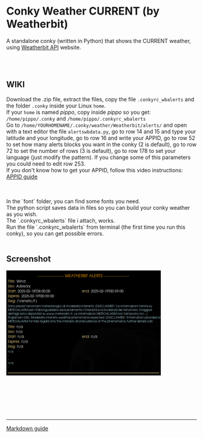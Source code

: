 # Conky Weather CURRENT (by Weatherbit)
 
A standalone conky (written in Python) that shows the CURRENT weather, using [Weatherbit API](https://weatherbit.io/) website.<br>

<br>
<br>

## **WIKI**<br>

Download the .zip file, extract the files, copy the file `.conkyrc_wbalerts` and the folder `.conky` inside your Linux `home`.<br>
If your `home` is named *pippo*, copy inside *pippo* so you get: `/home/pippo/.conky` and `/home/pippo/.conkyrc_wbalerts`<br>
Go to `/home/YOURHOMENAME/.conky/weather/Weatherbit/alerts/` and open with a text editor the file `alertswbdata.py`, go to row 14 and 15 and type your latitude and your longitude, go to row 16 and write your APPID, go to row 52 to set how many alerts blocks you want in the conky (2 is default), go to row 72 to set the number of rows (3 is default), go to row 178 to set your language (just modify the pattern). If you change some of this parameters you could need to edit row 253.<br>
If you don't know how to get your APPID, follow this video instructions: [APPID guide](https://youtu.be/O0nNilsTJSM?si=Tm1P7A1MYvipxb6L&t=30)<br>
<br>                                                                                  

<br> 
In the `font` folder, you can find some fonts you need.<br>
The python script saves data in files so you can build your conky weather as you wish.<br>
The `.conkyrc_wbalerts` file i attach, works.<br>
Run the file `.conkyrc_wbalerts` from terminal (the first time you run this conky), so you can get possible errors. 




<br>
<br>

## Screenshot

![](https://github.com/TheHeadlessOfficial/weather_alertsWB/blob/main/.conky/docs/screenshot.png)<br>

<br>
<br>
<br>
<br>
<br>

---
[Markdown guide](https://docs.github.com/en/get-started/writing-on-github/getting-started-with-writing-and-formatting-on-github/basic-writing-and-formatting-syntax)

